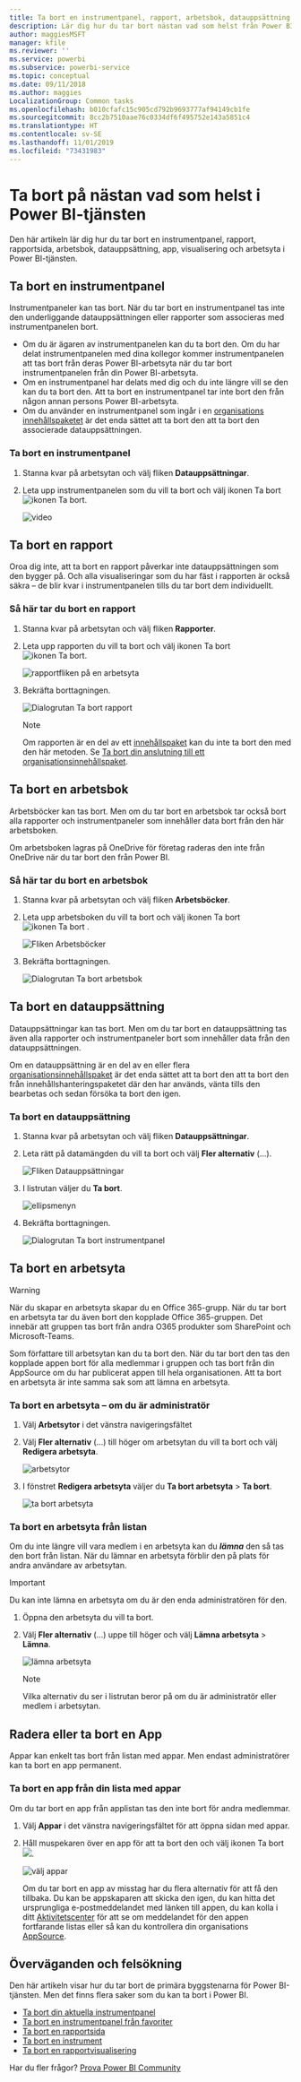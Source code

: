 ```yaml
---
title: Ta bort en instrumentpanel, rapport, arbetsbok, datauppsättning eller arbetsyta
description: Lär dig hur du tar bort nästan vad som helst från Power BI
author: maggiesMSFT
manager: kfile
ms.reviewer: ''
ms.service: powerbi
ms.subservice: powerbi-service
ms.topic: conceptual
ms.date: 09/11/2018
ms.author: maggies
LocalizationGroup: Common tasks
ms.openlocfilehash: b010cfafc15c905cd792b9693777af94149cb1fe
ms.sourcegitcommit: 8cc2b7510aae76c0334df6f495752e143a5851c4
ms.translationtype: HT
ms.contentlocale: sv-SE
ms.lasthandoff: 11/01/2019
ms.locfileid: "73431983"
---
```

# <a name="delete-almost-anything-in-power-bi-service"></a>Ta bort på nästan vad som helst i Power BI-tjänsten
Den här artikeln lär dig hur du tar bort en instrumentpanel, rapport, rapportsida, arbetsbok, datauppsättning, app, visualisering och arbetsyta i Power BI-tjänsten.

## <a name="delete-a-dashboard"></a>Ta bort en instrumentpanel
Instrumentpaneler kan tas bort. När du tar bort en instrumentpanel tas inte den underliggande datauppsättningen eller rapporter som associeras med instrumentpanelen bort.

* Om du är ägaren av instrumentpanelen kan du ta bort den. Om du har delat instrumentpanelen med dina kollegor kommer instrumentpanelen att tas bort från deras Power BI-arbetsyta när du tar bort instrumentpanelen från din Power BI-arbetsyta.
* Om en instrumentpanel har delats med dig och du inte längre vill se den kan du ta bort den.  Att ta bort en instrumentpanel tar inte bort den från någon annan persons Power BI-arbetsyta.
* Om du använder en instrumentpanel som ingår i en [organisations innehållspaketet](service-organizational-content-pack-disconnect.md) är det enda sättet att ta bort den att ta bort den associerade datauppsättningen.

### <a name="to-delete-a-dashboard"></a>Ta bort en instrumentpanel
1. Stanna kvar på arbetsytan och välj fliken **Datauppsättningar**.
2. Leta upp instrumentpanelen som du vill ta bort och välj ikonen Ta bort ![ikonen Ta bort](media/service-delete/power-bi-delete-icon.png).

    ![video](media/service-delete/power-bi-delete-dash.gif)

## <a name="delete-a-report"></a>Ta bort en rapport
Oroa dig inte, att ta bort en rapport påverkar inte datauppsättningen som den bygger på.  Och alla visualiseringar som du har fäst i rapporten är också säkra – de blir kvar i instrumentpanelen tills du tar bort dem individuellt.

### <a name="to-delete-a-report"></a>Så här tar du bort en rapport
1. Stanna kvar på arbetsytan och välj fliken **Rapporter**.
2. Leta upp rapporten du vill ta bort och välj ikonen Ta bort   ![ikonen Ta bort](media/service-delete/power-bi-delete-icon.png).   

    ![rapportfliken på en arbetsyta](media/service-delete/power-bi-delete-reportnew.png)
3. Bekräfta borttagningen.

   ![Dialogrutan Ta bort rapport](media/service-delete/power-bi-delete-report.png)

   > [!NOTE]
   > Om rapporten är en del av ett [innehållspaket](service-organizational-content-pack-introduction.md) kan du inte ta bort den med den här metoden.  Se [Ta bort din anslutning till ett organisationsinnehållspaket](service-organizational-content-pack-disconnect.md).
   >
   >

## <a name="delete-a-workbook"></a>Ta bort en arbetsbok
Arbetsböcker kan tas bort. Men om du tar bort en arbetsbok tar också bort alla rapporter och instrumentpaneler som innehåller data bort från den här arbetsboken.

Om arbetsboken lagras på OneDrive för företag raderas den inte från OneDrive när du tar bort den från Power BI.

### <a name="to-delete-a-workbook"></a>Så här tar du bort en arbetsbok
1. Stanna kvar på arbetsytan och välj fliken **Arbetsböcker**.
2. Leta upp arbetsboken du vill ta bort och välj ikonen Ta bort ![ikonen Ta bort](media/service-delete/power-bi-delete-report2.png) .

    ![Fliken Arbetsböcker](media/service-delete/power-bi-delete-workbooknew.png)
3. Bekräfta borttagningen.

   ![Dialogrutan Ta bort arbetsbok](media/service-delete/power-bi-delete-confirm.png)

## <a name="delete-a-dataset"></a>Ta bort en datauppsättning
Datauppsättningar kan tas bort. Men om du tar bort en datauppsättning tas även alla rapporter och instrumentpaneler bort som innehåller data från den datauppsättningen.

Om en datauppsättning är en del av en eller flera [organisationsinnehållspaket](service-organizational-content-pack-disconnect.md) är det enda sättet att ta bort den att ta bort den från innehållshanteringspaketet där den har används, vänta tills den bearbetas och sedan försöka ta bort den igen.

### <a name="to-delete-a-dataset"></a>Ta bort en datauppsättning
1. Stanna kvar på arbetsytan och välj fliken **Datauppsättningar**.
2. Leta rätt på datamängden du vill ta bort och välj **Fler alternativ** (...).  

    ![Fliken Datauppsättningar](media/service-delete/power-bi-delete-datasetnew.png)
3. I listrutan väljer du **Ta bort**.

   ![ellipsmenyn](media/service-delete/power-bi-delete-datasetnew2.png)
4. Bekräfta borttagningen.

   ![Dialogrutan Ta bort instrumentpanel](media/service-delete/power-bi-delete-dataset-confirm.png)

## <a name="delete-a-workspace"></a>Ta bort en arbetsyta
> [!WARNING]
> När du skapar en arbetsyta skapar du en Office 365-grupp. När du tar bort en arbetsyta tar du även bort den kopplade Office 365-gruppen. Det innebär att gruppen tas bort från andra O365 produkter som SharePoint och Microsoft-Teams.
>
>

Som författare till arbetsytan kan du ta bort den. När du tar bort den tas den kopplade appen bort för alla medlemmar i gruppen och tas bort från din AppSource om du har publicerat appen till hela organisationen. Att ta bort en arbetsyta är inte samma sak som att lämna en arbetsyta.

### <a name="to-delete-a-workspace---if-you-are-an-admin"></a>Ta bort en arbetsyta – om du är administratör
1. Välj **Arbetsytor** i det vänstra navigeringsfältet

2. Välj **Fler alternativ** (...) till höger om arbetsytan du vill ta bort och välj **Redigera arbetsyta**.

    ![arbetsytor](media/service-delete/power-bi-delete-workspace.png)

3. I fönstret **Redigera arbetsyta** väljer du **Ta bort arbetsyta** > **Ta bort**.

    ![ta bort arbetsyta](media/service-delete/power-bi-delete-workspace2.png)

### <a name="to-remove-a-workspace-from-your-list"></a>Ta bort en arbetsyta från listan
Om du inte längre vill vara medlem i en arbetsyta kan du ***lämna*** den så tas den bort från listan. När du lämnar en arbetsyta förblir den på plats för andra användare av arbetsytan.  

> [!IMPORTANT]
> Du kan inte lämna en arbetsyta om du är den enda administratören för den.
>
>

1. Öppna den arbetsyta du vill ta bort.

2. Välj **Fler alternativ** (...) uppe till höger och välj **Lämna arbetsyta** > **Lämna**.

      ![lämna arbetsyta](media/service-delete/power-bi-leave-workspace.png)

   > [!NOTE]
   > Vilka alternativ du ser i listrutan beror på om du är administratör eller medlem i arbetsytan.
   >
   >

## <a name="delete-or-remove-an-app"></a>Radera eller ta bort en App
Appar kan enkelt tas bort från listan med appar. Men endast administratörer kan ta bort en app permanent.

### <a name="remove-an-app-from-your-app-list-page"></a>Ta bort en app från din lista med appar
Om du tar bort en app från applistan tas den inte bort för andra medlemmar.

1. Välj **Appar** i det vänstra navigeringsfältet för att öppna sidan med appar.
2. Håll muspekaren över en app för att ta bort den och välj ikonen Ta bort ![](media/service-delete/power-bi-delete-report2.png).

   ![välj appar](media/service-delete/power-bi-delete-app.png)

   Om du tar bort en app av misstag har du flera alternativ för att få den tillbaka.  Du kan be appskaparen att skicka den igen, du kan hitta det ursprungliga e-postmeddelandet med länken till appen, du kan kolla i ditt [Aktivitetscenter](service-notification-center.md) för att se om meddelandet för den appen fortfarande listas eller så kan du kontrollera din organisations [AppSource](consumer/end-user-apps.md).

## <a name="considerations-and-troubleshooting"></a>Överväganden och felsökning
Den här artikeln visar hur du tar bort de primära byggstenarna för Power BI-tjänsten. Men det finns flera saker som du kan ta bort i Power BI.  

* [Ta bort din aktuella instrumentpanel](service-dashboard-featured.md)
* [Ta bort en instrumentpanel från favoriter](service-dashboard-favorite.md)
* [Ta bort en rapportsida](service-delete.md)
* [Ta bort en instrument](service-dashboard-edit-tile.md)
* [Ta bort en rapportvisualisering](service-delete.md)

Har du fler frågor? [Prova Power BI Community](http://community.powerbi.com/)

